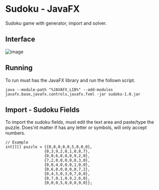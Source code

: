 # Sudoku - JavaFX

Sudoku game with generator, import and solver.

## Interface

![image](https://github.com/uniaodk/sudoku-javafx/assets/52884069/92397fea-92e4-4942-8df2-7f6cdeb6b8dd)

## Running

To run must has the JavaFX library and run the follown script.

    java --module-path "%JAVAFX_LIB%" --add-modules javafx.base,javafx.controls,javafx.fxml -jar sudoku-1.0.jar

## Import - Sudoku Fields

To import the sudoku fields, must edit the text area and paste/type the puzzle. Does'nt matter if has any letter or symbols, will only accept numbers.

    // Example
    int[][] puzzle = {{0,8,0,0,0,5,0,0,0},
                     {0,3,9,2,0,1,0,8,7},
                     {0,0,6,0,8,0,9,2,0},
                     {7,2,0,0,0,0,0,3,0},
                     {0,0,4,0,0,0,1,0,0},
                     {0,6,0,0,0,0,0,7,2},
                     {0,4,5,0,3,0,7,0,0},
                     {8,7,0,1,0,9,2,6,0},
                     {0,0,0,5,0,0,0,9,0}};
